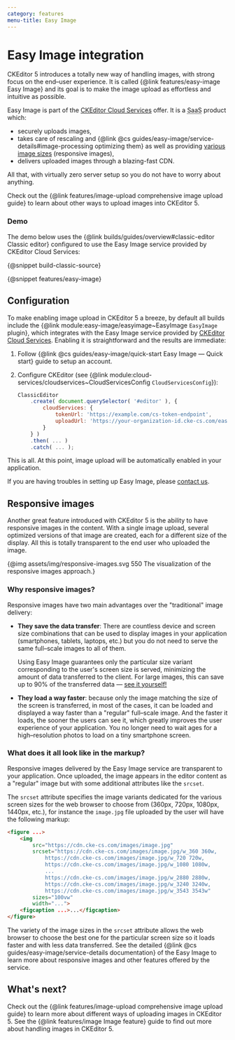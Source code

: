 ```yaml
---
category: features
menu-title: Easy Image
---
```


# Easy Image integration

CKEditor 5 introduces a totally new way of handling images, with strong focus on the end–user experience. It is called {@link features/easy-image Easy Image} and its goal is to make the image upload as effortless and intuitive as possible.

Easy Image is part of the [CKEditor Cloud Services](https://ckeditor.com/ckeditor-cloud-services/) offer. It is a <abbr title="Software as a service">SaaS</abbr> product which:

* securely uploads images,
* takes care of rescaling and {@link @cs guides/easy-image/service-details#image-processing optimizing them} as well as providing [various image sizes](#responsive-images) (responsive images),
* delivers uploaded images through a blazing-fast CDN.

All that, with virtually zero server setup so you do not have to worry about anything.

<info-box>
	Check out the {@link features/image-upload comprehensive image upload guide} to learn about other ways to upload images into CKEditor 5.
</info-box>

### Demo

The demo below uses the {@link builds/guides/overview#classic-editor Classic editor} configured to use the Easy Image service provided by CKEditor Cloud Services:

{@snippet build-classic-source}

{@snippet features/easy-image}

## Configuration

To make enabling image upload in CKEditor 5 a breeze, by default all builds include the {@link module:easy-image/easyimage~EasyImage `EasyImage` plugin}, which integrates with the Easy Image service provided by [CKEditor Cloud Services](https://ckeditor.com/ckeditor-cloud-services/). Enabling it is straightforward and the results are immediate:

1. Follow {@link @cs guides/easy-image/quick-start Easy Image &mdash; Quick start} guide to setup an account.
2. Configure CKEditor (see {@link module:cloud-services/cloudservices~CloudServicesConfig `CloudServicesConfig`}):

	```js
	ClassicEditor
		.create( document.querySelector( '#editor' ), {
			cloudServices: {
				tokenUrl: 'https://example.com/cs-token-endpoint',
				uploadUrl: 'https://your-organization-id.cke-cs.com/easyimage/upload/'
			}
		} )
		.then( ... )
		.catch( ... );
	```

This is all. At this point, image upload will be automatically enabled in your application.

If you are having troubles in setting up Easy Image, please [contact us](https://ckeditor.com/contact/).

## Responsive images

Another great feature introduced with CKEditor 5 is the ability to have responsive images in the content. With a single image upload, several optimized versions of that image are created, each for a different size of the display. All this is totally transparent to the end user who uploaded the image.

{@img assets/img/responsive-images.svg 550 The visualization of the responsive images approach.}

### Why responsive images?

Responsive images have two main advantages over the "traditional" image delivery:

* **They save the data transfer**: There are countless device and screen size combinations that can be used to display images in your application (smartphones, tablets, laptops, etc.) but you do not need to serve the same full–scale images to all of them.

	Using Easy Image guarantees only the particular size variant corresponding to the user's screen size is served, minimizing the amount of data transferred to the client. For large images, this can save up to 90% of the transferred data — [see it yourself!](https://ckeditor.com/ckeditor-cloud-services/easy-image/)
* **They load a way faster**: because only the image matching the size of the screen is transferred, in most of the cases, it can be loaded and displayed a way faster than a "regular" full–scale image. And the faster it loads, the sooner the users can see it, which greatly improves the user experience of your application. You no longer need to wait ages for a high–resolution photos to load on a tiny smartphone screen.

### What does it all look like in the markup?

Responsive images delivered by the Easy Image service are transparent to your application. Once uploaded, the image appears in the editor content as a "regular" image but with some additional attributes like the `srcset`.

The `srcset` attribute specifies the image variants dedicated for the various screen sizes for the web browser to choose from (360px, 720px, 1080px, 1440px, etc.), for instance the `image.jpg` file  uploaded by the user will have the following markup:

```html
<figure ...>
	<img
		src="https://cdn.cke-cs.com/images/image.jpg"
		srcset="https://cdn.cke-cs.com/images/image.jpg/w_360 360w,
			https://cdn.cke-cs.com/images/image.jpg/w_720 720w,
			https://cdn.cke-cs.com/images/image.jpg/w_1080 1080w,
			...
			https://cdn.cke-cs.com/images/image.jpg/w_2880 2880w,
			https://cdn.cke-cs.com/images/image.jpg/w_3240 3240w,
			https://cdn.cke-cs.com/images/image.jpg/w_3543 3543w"
		sizes="100vw"
		width="...">
	<figcaption ...>...</figcaption>
</figure>
```

The variety of the image sizes in the `srcset` attribute allows the web browser to choose the best one for the particular screen size so it loads faster and with less data transferred. See the detailed {@link @cs guides/easy-image/service-details documentation} of the Easy Image to learn more about responsive images and other features offered by the service.

## What's next?

Check out the {@link features/image-upload comprehensive image upload guide} to learn more about different ways of uploading images in CKEditor 5. See the {@link features/image Image feature} guide to find out more about handling images in CKEditor 5.

